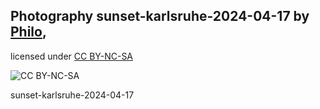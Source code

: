 ## Photography sunset-karlsruhe-2024-04-17 by [Philo](mailto:bluest@pheelgood.net),

  licensed under
  [CC BY-NC-SA](https://creativecommons.org/licenses/by-nc-sa/4.0/)
  
  ![CC BY-NC-SA](https://licensebuttons.net/l/by-nc-sa/4.0/88x31.png)

  sunset-karlsruhe-2024-04-17
  